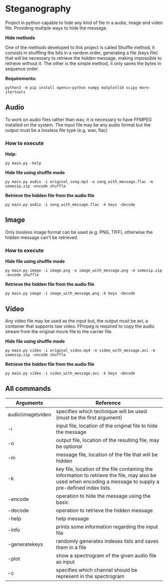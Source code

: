 # Steganography

Project in python capable to hide any kind of file in a audio, image and video file. Providing multiple ways to hide the message.


**Hide methods**

One of the methods developed to this project is called Shuffle method, it consists in shuffling the bits in a random
order, generating a file (keys file) that will be necessary to retrieve the hidden message, making impossible to retrieve without it. The other is the simple method, it only saves the bytes in sequence order.

**Requirements:**
```
python3 -m pip install opencv-python numpy matplotlib scipy more-itertools
```

## Audio

To work on audio files rather than wav, it is necessary to have FFMPEG installed on the system. The input file may be any audio format but the output must be a lossless file type (e.g. wav, flac)

### How to execute

**Help:**
```
py main.py -help
```

**Hide file using shuffle mode**
```
py main.py audio -i original_song.mp3 -o song_with_message.flac -m somezip.zip -encode shuffle
```

**Retrieve the hidden file from the audio file**
```
py main.py audio -i song_with_message.flac -k keys -decode
```

## Image
Only lossless image format can be used (e.g. PNG, TIFF), otherwise the hidden message can't be retrieved.

### How to execute

**Hide file using shuffle mode**
```
py main.py image -i image.png -o image_with_message.png -m somezip.zip -encode shuffle
```

**Retrieve the hidden file from the audio file**
```
py main.py image -i image_with_message.png -k keys -decode
```

## Video
Any video file may be used as the input but, the output must be avi, a container that supports raw video. FFmpeg is required to copy the audio stream from the original movie file to the carrier file.

**Hide file using shuffle mode**
```
py main.py video -i original_video.mp4 -o video_with_message.avi -m somezip.zip -encode shuffle
```

**Retrieve the hidden file from the audio file**
```
py main.py video -i video_with_message.avi -k keys -decode
```

## All commands

| Arguments       |Reference                         |
|----------------|-------------------------------|
|audio\image\video|specifies which technique will be used (must be the first argument) 
|-i|input file, location of the original file to hide the message           |
|-o         |output file, location of the resulting file, may be optional           |
|-m          |message file, location of the file that will be hidden|
|-k |key file, location of the file containing the information to retrieve the file, may also be used when encoding a message to supply a pre-defined index lists.|
|-encode|operation to hide the message using the basic|shuffle method, if no method is supplied the default will be basic|
|-decode|operation to retrieve the hidden message|
|-help| help message|
|-info|prints some information regarding the input file|
|-generatekeys|randomly generates indexes lists and saves them in a file|
|-plot|show a spectrogram of the given audio file as input|
|-c|specifies which channel should be represent in the spectrogram|

